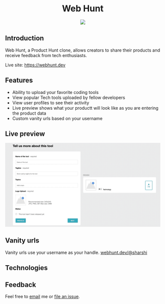 
<h1 align="center">Web Hunt</h1>

<!-- ![web-hunt logo](app/assets/images/w-logo.png) -->
<p align="center">
  <a href="https://webhunt.dev" target="_blank">
    <img src="https://i.imgur.com/uoAl0Fc.png" />
  </a>
</p>

## Introduction
Web Hunt, a Product Hunt clone, allows creators to share their products and receive feedback from tech enthusiasts.

Live site: <a href='https://webhunt.dev'>https://webhunt.dev</a>

## Features 
 - Ability to upload your favorite coding tools
 - View popular Tech tools uploaded by fellow developers
 - View user profiles to see their activity
 - Live preview shows what your productt will look like as you are entering the product data
 - Custom vanity urls based on your username





## Live preview
![gif](app/assets/images/live-preview.gif)


## Vanity urls
Vanity urls use your username as your handle.
[webhunt.dev/@sharshi](https://webhunt.dev/@sharshi)



## Technologies 


## Feedback

Feel free to [email](mailto:sborisute@webhunt.dev) me or [file an issue](https://github.com/sharshi/Web-Hunt/issues/new).
